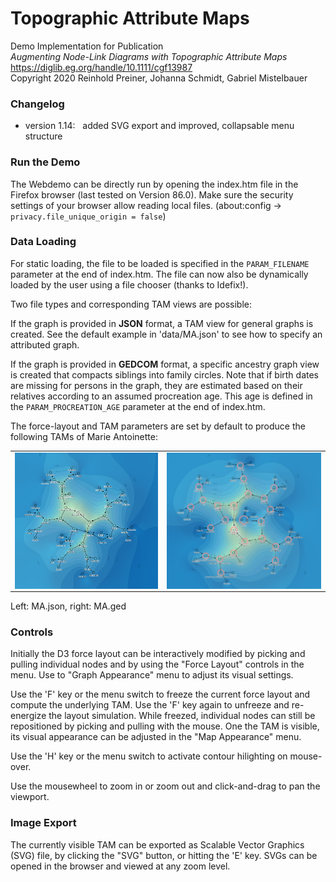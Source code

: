 # Topographic Attribute Maps

Demo Implementation for Publication  
*Augmenting Node-Link Diagrams with Topographic Attribute Maps*  
https://diglib.eg.org/handle/10.1111/cgf13987 <br>
Copyright 2020 Reinhold Preiner, Johanna Schmidt, Gabriel Mistelbauer

### Changelog

* version 1.14:&nbsp;&nbsp; added SVG export and improved, collapsable menu structure

### Run the Demo

The Webdemo can be directly run by opening the index.htm file in the Firefox browser (last tested on Version 86.0).
Make sure the security settings of your browser allow reading local files. (about:config -> ```privacy.file_unique_origin = false```)

### Data Loading

For static loading, the file to be loaded is specified in the ``PARAM_FILENAME`` parameter at the end of index.htm. 
The file can now also be dynamically loaded by the user using a file chooser (thanks to Idefix!).

Two file types and corresponding TAM views are possible:

If the graph is provided in **JSON** format, a TAM view for general graphs is created.
See the default example in 'data/MA.json' to see how to specify an attributed graph. 

If the graph is provided in **GEDCOM** format, a specific ancestry graph view is created that compacts siblings into family circles. 
Note that if birth dates are missing for persons in the graph, they are estimated based on their relatives according to an assumed procreation age.
This age is defined in the ``PARAM_PROCREATION_AGE`` parameter at the end of index.htm.

The force-layout and TAM parameters are set by default to produce the following TAMs of Marie Antoinette:

<table width="1000" cellspacing="0" cellpadding="0"><tr><td>
	<img align="center" src="/images/marie-antoinette.png" width="427">
</td><td>
	<img align="center" src="/images/marie-antoinette-2.png" width="460">
</td></tr></table>

Left: MA.json, right: MA.ged


### Controls

Initially the D3 force layout can be interactively modified by picking and pulling individual nodes 
and by using the "Force Layout" controls in the menu. Use to "Graph Appearance" menu to adjust its visual settings.

Use the 'F' key or the menu switch to freeze the current force layout and compute the underlying TAM. 
Use the 'F' key again to unfreeze and re-energize the layout simulation. While freezed, individual nodes can still 
be repositioned by picking and pulling with the mouse. One the TAM is visible, its visual appearance can be adjusted 
in the "Map Appearance" menu.

Use the 'H' key or the menu switch to activate contour hilighting on mouse-over.

Use the mousewheel to zoom in or zoom out and click-and-drag to pan the viewport.


### Image Export

The currently visible TAM can be exported as Scalable Vector Graphics (SVG) file, by clicking the "SVG" button, 
or hitting the 'E' key. SVGs can be opened in the browser and viewed at any zoom level.

